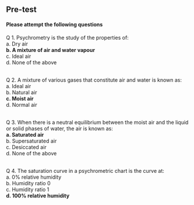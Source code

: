 ## <b> Pre-test</b>
#### Please attempt the following questions

Q 1. Psychrometry is the study of the properties of:<br>
a. Dry air<br>
<b>b. A mixture of air and water vapour</b><br>
c. Ideal air<br>
d. None of the above<br><br>

Q 2. A mixture of various gases that constitute air and water is known as:<br>
a. Ideal air<br>
b. Natural air<br>
<b>c. Moist air</b><br>
d. Normal air<br><br>

Q 3. When there is a neutral equilibrium between the moist air and the liquid or solid phases of water, the air is known as:<br>
<b>a. Saturated air<br></b>
b. Supersaturated air<br>
c. Desiccated air<br>
d. None of the above<br><br>

Q 4. The saturation curve in a psychrometric chart is the curve at:<br>
a. 0% relative humidity<br>
b. Humidity ratio 0<br>
c. Humidity ratio 1<br>
<b>d. 100% relative humidity </b><br><br>
